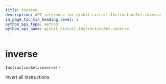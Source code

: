 ```yaml
---
title: inverse
description: API reference for qiskit.circuit.InstructionSet.inverse
in_page_toc_min_heading_level: 1
python_api_type: method
python_api_name: qiskit.circuit.InstructionSet.inverse
---
```


# inverse

<span id="qiskit.circuit.InstructionSet.inverse" />

`InstructionSet.inverse()`

Invert all instructions.


